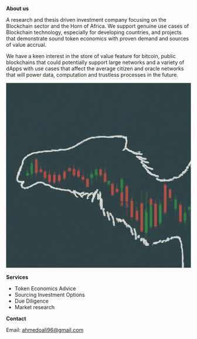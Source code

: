 **About us**

A research and thesis driven investment company focusing on the Blockchain sector and the Horn of Africa. We support genuine use cases of Blockchain technology, especially for developing countries, and projects that demonstrate sound token economics with proven demand and sources of value accrual. 

We have a keen interest in the store of value feature for bitcoin, public blockchains that could potentially support large networks and a variety of dApps with use cases that affect the average citizen and oracle networks that will power data, computation and trustless processes in the future.

![Logo](images/nclogo.jpeg)

**Services**
- Token Economics Advice
- Sourcing Investment Options
- Due Diligence
- Market research

**Contact**

Email: ahmedoali96@gmail.com
